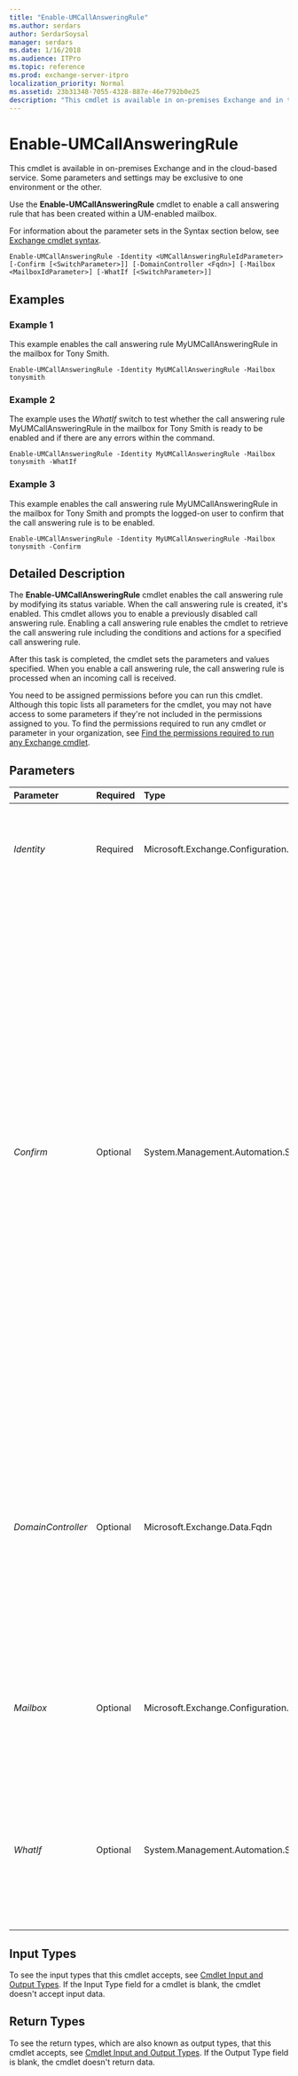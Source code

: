 ```yaml
---
title: "Enable-UMCallAnsweringRule"
ms.author: serdars
author: SerdarSoysal
manager: serdars
ms.date: 1/16/2018
ms.audience: ITPro
ms.topic: reference
ms.prod: exchange-server-itpro
localization_priority: Normal
ms.assetid: 23b31348-7055-4328-887e-46e7792b0e25
description: "This cmdlet is available in on-premises Exchange and in the cloud-based service. Some parameters and settings may be exclusive to one environment or the other."
---
```


# Enable-UMCallAnsweringRule

This cmdlet is available in on-premises Exchange and in the cloud-based service. Some parameters and settings may be exclusive to one environment or the other. 
  
Use the **Enable-UMCallAnsweringRule** cmdlet to enable a call answering rule that has been created within a UM-enabled mailbox.
  
For information about the parameter sets in the Syntax section below, see [Exchange cmdlet syntax](https://technet.microsoft.com/library/bb123552.aspx). 
  
```
Enable-UMCallAnsweringRule -Identity <UMCallAnsweringRuleIdParameter> [-Confirm [<SwitchParameter>]] [-DomainController <Fqdn>] [-Mailbox <MailboxIdParameter>] [-WhatIf [<SwitchParameter>]]

```

## Examples
<a name="Examples"> </a>

### Example 1

This example enables the call answering rule MyUMCallAnsweringRule in the mailbox for Tony Smith.
  
```
Enable-UMCallAnsweringRule -Identity MyUMCallAnsweringRule -Mailbox tonysmith
```

### Example 2

The example uses the _WhatIf_ switch to test whether the call answering rule MyUMCallAnsweringRule in the mailbox for Tony Smith is ready to be enabled and if there are any errors within the command.
  
```
Enable-UMCallAnsweringRule -Identity MyUMCallAnsweringRule -Mailbox tonysmith -WhatIf
```

### Example 3

This example enables the call answering rule MyUMCallAnsweringRule in the mailbox for Tony Smith and prompts the logged-on user to confirm that the call answering rule is to be enabled.
  
```
Enable-UMCallAnsweringRule -Identity MyUMCallAnsweringRule -Mailbox tonysmith -Confirm
```

## Detailed Description
<a name="DetailedDescription"> </a>

The **Enable-UMCallAnsweringRule** cmdlet enables the call answering rule by modifying its status variable. When the call answering rule is created, it's enabled. This cmdlet allows you to enable a previously disabled call answering rule. Enabling a call answering rule enables the cmdlet to retrieve the call answering rule including the conditions and actions for a specified call answering rule.
  
After this task is completed, the cmdlet sets the parameters and values specified. When you enable a call answering rule, the call answering rule is processed when an incoming call is received.
  
You need to be assigned permissions before you can run this cmdlet. Although this topic lists all parameters for the cmdlet, you may not have access to some parameters if they're not included in the permissions assigned to you. To find the permissions required to run any cmdlet or parameter in your organization, see [Find the permissions required to run any Exchange cmdlet](https://technet.microsoft.com/library/mt432940.aspx).
  
## Parameters
<a name="DetailedDescription"> </a>

|**Parameter**|**Required**|**Type**|**Description**|
|:-----|:-----|:-----|:-----|
| _Identity_ <br/> |Required  <br/> |Microsoft.Exchange.Configuration.Tasks.UMCallAnsweringRuleIdParameter  <br/> |The _Identity_ parameter specifies the UM call answering rule in a UM-enabled mailbox that's to be enabled. <br/> |
| _Confirm_ <br/> |Optional  <br/> |System.Management.Automation.SwitchParameter  <br/> | The _Confirm_ switch specifies whether to show or hide the confirmation prompt. How this switch affects the cmdlet depends on if the cmdlet requires confirmation before proceeding. <br/>  Destructive cmdlets (for example, **Remove-\*** cmdlets) have a built-in pause that forces you to acknowledge the command before proceeding. For these cmdlets, you can skip the confirmation prompt by using this exact syntax: `-Confirm:$false`.  <br/>  Most other cmdlets (for example, **New-\*** and **Set-\*** cmdlets) don't have a built-in pause. For these cmdlets, specifying the _Confirm_ switch without a value introduces a pause that forces you acknowledge the command before proceeding. <br/> |
| _DomainController_ <br/> |Optional  <br/> |Microsoft.Exchange.Data.Fqdn  <br/> |This parameter is available only in on-premises Exchange.  <br/> The _DomainController_ parameter specifies the domain controller that's used by this cmdlet to read data from or write data to Active Directory. You identify the domain controller by its fully qualified domain name (FQDN). For example, `dc01.contoso.com`.  <br/> |
| _Mailbox_ <br/> |Optional  <br/> |Microsoft.Exchange.Configuration.Tasks.MailboxIdParameter  <br/> |The _Mailbox_ parameter specifies the UM-enabled mailbox that contains the UM call answering rule. The default is the user's mailbox running the cmdlet. <br/> |
| _WhatIf_ <br/> |Optional  <br/> |System.Management.Automation.SwitchParameter  <br/> |The _WhatIf_ switch simulates the actions of the command. You can use this switch to view the changes that would occur without actually applying those changes. You don't need to specify a value with this switch. <br/> |
   
## Input Types
<a name="InputTypes"> </a>

To see the input types that this cmdlet accepts, see [Cmdlet Input and Output Types](http://go.microsoft.com/fwlink/p/?linkId=616387). If the Input Type field for a cmdlet is blank, the cmdlet doesn't accept input data. 
  
## Return Types
<a name="ReturnTypes"> </a>

To see the return types, which are also known as output types, that this cmdlet accepts, see [Cmdlet Input and Output Types](http://go.microsoft.com/fwlink/p/?linkId=616387). If the Output Type field is blank, the cmdlet doesn't return data. 
  

